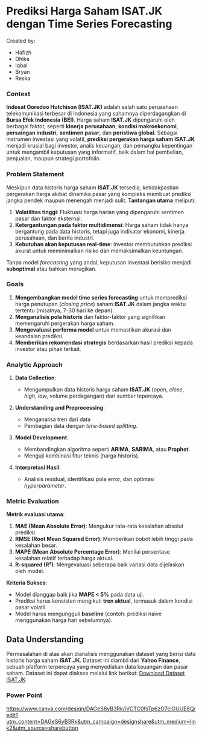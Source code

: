 # **Prediksi Harga Saham ISAT.JK dengan Time Series Forecasting**

Created by:
- Hafizh
- Dhika
- Iqbal
- Bryan
- Reska

### **Context**

**Indosat Ooredoo Hutchison (ISAT.JK)** adalah salah satu perusahaan telekomunikasi terbesar di Indonesia yang sahamnya diperdagangkan di **Bursa Efek Indonesia (BEI)**. Harga saham **ISAT.JK** dipengaruhi oleh berbagai faktor, seperti **kinerja perusahaan**, **kondisi makroekonomi**, **persaingan industri**, **sentimen pasar**, dan **peristiwa global**. Sebagai instrumen investasi yang volatil, **prediksi pergerakan harga saham ISAT.JK** menjadi krusial bagi investor, analis keuangan, dan pemangku kepentingan untuk mengambil keputusan yang informatif, baik dalam hal pembelian, penjualan, maupun strategi portofolio.

### **Problem Statement**

Meskipun data historis harga saham **ISAT.JK** tersedia, ketidakpastian pergerakan harga akibat dinamika pasar yang kompleks membuat prediksi jangka pendek maupun menengah menjadi sulit. **Tantangan utama** meliputi:  
1. **Volatilitas tinggi**: Fluktuasi harga harian yang dipengaruhi sentimen pasar dan faktor eksternal.  
2. **Ketergantungan pada faktor multidimensi**: Harga saham tidak hanya bergantung pada data historis, tetapi juga indikator ekonomi, kinerja perusahaan, dan berita industri.  
3. **Kebutuhan akan keputusan real-time**: Investor membutuhkan prediksi akurat untuk meminimalkan risiko dan memaksimalkan keuntungan.  

Tanpa model *forecasting* yang andal, keputusan investasi berisiko menjadi **suboptimal** atau bahkan merugikan.  

### **Goals** 

1. **Mengembangkan model time series forecasting** untuk memprediksi harga penutupan (*closing price*) saham **ISAT.JK** dalam jangka waktu tertentu (misalnya, 7-30 hari ke depan).  
2. **Menganalisis pola historis** dan faktor-faktor yang signifikan memengaruhi pergerakan harga saham.  
3. **Mengevaluasi performa model** untuk memastikan akurasi dan keandalan prediksi.  
4. **Memberikan rekomendasi strategis** berdasarkan hasil prediksi kepada investor atau pihak terkait.

### **Analytic Approach**  

1. **Data Collection**: 
   - Mengumpulkan data historis harga saham **ISAT.JK** (*open*, *close*, *high*, *low*, volume perdagangan) dari sumber tepercaya.  

2. **Understanding and Preprocessing**:  
   - Menganalisa tren dari data
   - Pembagian data dengan *time-based splitting*.
3. **Model Development**:  
   - Membandingkan algoritma seperti **ARIMA**, **SARIMA**, atau **Prophet**.  
   - Menguji kombinasi fitur teknis (harga historis).  
5. **Interpretasi Hasil**: 
   - Analisis residual, identifikasi pola error, dan optimasi *hyperparameter*.

### **Metric Evaluation**

**Metrik evaluasi utama**:  
1. **MAE (Mean Absolute Error)**: Mengukur rata-rata kesalahan absolut prediksi.  
2. **RMSE (Root Mean Squared Error)**: Memberikan bobot lebih tinggi pada kesalahan besar.  
3. **MAPE (Mean Absolute Percentage Error)**: Menilai persentase kesalahan relatif terhadap harga aktual.  
4. **R-squared (R²)**: Mengevaluasi seberapa baik variasi data dijelaskan oleh model.  

**Kriteria Sukses**:  
- Model dianggap baik jika **MAPE < 5%** pada data uji.  
- Prediksi harus konsisten mengikuti **tren aktual**, termasuk dalam kondisi pasar volatil.  
- Model harus mengungguli **baseline** (contoh: prediksi naive menggunakan harga hari sebelumnya).

## **Data Understanding**

Permasalahan di atas akan dianalisis menggunakan dataset yang berisi data historis harga saham **ISAT.JK**. Dataset ini diambil dari **Yahoo Finance**, sebuah platform terpercaya yang menyediakan data keuangan dan pasar saham. Dataset ini dapat diakses melalui link berikut: [Download Dataset ISAT.JK](https://finance.yahoo.com/quote/ISAT.JK/history?p=ISAT.JK). 

### **Power Point**

https://www.canva.com/design/DAGeS6yB3Rk/iVCTC0fsTp6zO7clGUUE8Q/edit?utm_content=DAGeS6yB3Rk&utm_campaign=designshare&utm_medium=link2&utm_source=sharebutton
